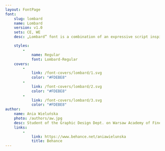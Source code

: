 ```yaml
---
layout: FontPage
font:
    slug: lombard
    name: Lombard
    version: v1.0
    sets: CE, WE
    desc: „Lombard” font is a combination of an expressive script inspired by traditional Warsaw’s neon lettering and block letters typical for local craftsmen signage. The design was influenced by the “Jubiler” neon sign. This combination resulted in a font that is decorative and yet modular.

    styles:
        -
            name: Regular
            font: Lombard-Regular
    covers:
        -
            link: /font-covers/lombard/1.svg
            color: "#FDEBE8"
        -
            link: /font-covers/lombard/2.svg
            color: "#FDEBE8"
        -
            link: /font-covers/lombard/3.svg
            color: "#FDEBE8"
author:
    name: Ania Wieluńska
    photo: /authors/aw.jpg
    desc: Student of the Graphic Design Dept. on Warsaw Academy of Fine Arts. Designer, painter and lithography artist. Interested in script fonts. Received scholarships from the Ministry of Culture and Type Directors Club.
    links:
        -
            link: https://www.behance.net/aniawielunska
            title: Behance
---
```

